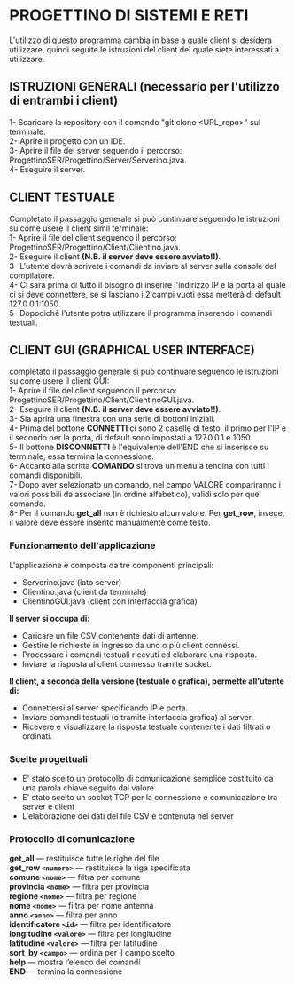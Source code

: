 # PROGETTINO DI SISTEMI E RETI

L'utilizzo di questo programma cambia in base a quale client si desidera utilizzare, quindi seguite le istruzioni del client del quale siete interessati a utilizzare.

## ISTRUZIONI GENERALI (necessario per l'utilizzo di entrambi i client)

1- Scaricare la repository con il comando "git clone <URL_repo>" sul terminale.  
2- Aprire il progetto con un IDE.  
3- Aprire il file del server seguendo il percorso: ProgettinoSER/Progettino/Server/Serverino.java.  
4- Eseguire il server.  

## CLIENT TESTUALE

Completato il passaggio generale si può continuare seguendo le istruzioni su come usere il client simil terminale:  
1- Aprire il file del client seguendo il percorso: ProgettinoSER/Progettino/Client/Clientino.java.  
2- Eseguire il client **(N.B. il server deve essere avviato!!)**.  
3- L'utente dovrà scrivete i comandi da inviare al server sulla console del compilatore.  
4- Ci sarà prima di tutto il bisogno di inserire l'indirizzo IP e la porta al quale ci si deve connettere, se si lasciano i 2 campi vuoti essa metterà di default 127.0.0.1:1050.  
5- Dopodichè l'utente potra utilizzare il programma inserendo i comandi testuali.

## CLIENT GUI (GRAPHICAL USER INTERFACE)

completato il passaggio generale si può continuare seguendo le istruzioni su come usere il client GUI:  
1- Aprire il file del client seguendo il percorso: ProgettinoSER/Progettino/Client/ClientinoGUI.java.  
2- Eseguire il client **(N.B. il server deve essere avviato!!)**.  
3- Sia aprirà una finestra con una serie di bottoni iniziali.  
4- Prima del bottone **CONNETTI** ci sono 2 caselle di testo, il primo per l'IP e il secondo per la porta, di default sono impostati a 127.0.0.1 e 1050.  
5- Il bottone **DISCONNETTI** è l'equivalente dell'END che si inserisce su terminale, essa termina la connessione.  
6- Accanto alla scritta **COMANDO**  si trova un menu a tendina con tutti i comandi disponibili.  
7- Dopo aver selezionato un comando, nel campo VALORE compariranno i valori possibili da associare (in ordine alfabetico), validi solo per quel comando.  
8- Per il comando **get_all** non è richiesto alcun valore. Per **get_row**, invece, il valore deve essere inserito manualmente come testo.  

### Funzionamento dell'applicazione
L'applicazione è composta da tre componenti principali:  

- Serverino.java (lato server)  
- Clientino.java (client da terminale)  
- ClientinoGUI.java (client con interfaccia grafica)  

**Il server si occupa di:**  

- Caricare un file CSV contenente dati di antenne.  
- Gestire le richieste in ingresso da uno o più client connessi.  
- Processare i comandi testuali ricevuti ed elaborare una risposta.  
- Inviare la risposta al client connesso tramite socket.  

**Il client, a seconda della versione (testuale o grafica), permette all'utente di:** 

- Connettersi al server specificando IP e porta.  
- Inviare comandi testuali (o tramite interfaccia grafica) al server.  
- Ricevere e visualizzare la risposta testuale contenente i dati filtrati o ordinati.

### Scelte progettuali

- E' stato scelto un protocollo di comunicazione semplice costituito da una parola chiave seguito dal valore
- E' stato scelto un socket TCP per la connessione e comunicazione tra server e client  
- L'elaborazione dei dati del file CSV è contenuta nel server

### Protocollo di comunicazione

**get_all**                     — restituisce tutte le righe del file  
**get_row `<numero>`**           — restituisce la riga specificata  
**comune `<nome>`**              — filtra per comune  
**provincia `<nome>`**           — filtra per provincia  
**regione `<nome>`**             — filtra per regione  
**nome `<nome>`**                — filtra per nome antenna  
**anno `<anno>`**                — filtra per anno  
**identificatore `<id>`**        — filtra per identificatore  
**longitudine `<valore>`**       — filtra per longitudine  
**latitudine `<valore>`**        — filtra per latitudine  
**sort_by `<campo>`**            — ordina per il campo scelto  
**help**                       — mostra l’elenco dei comandi  
**END**                        — termina la connessione
